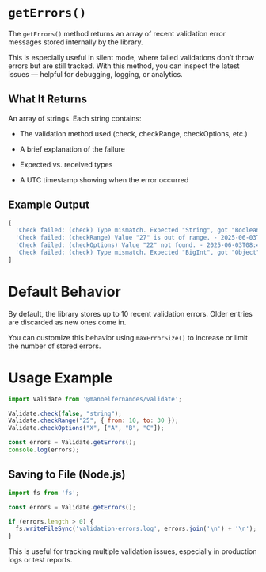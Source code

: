 # `getErrors()`

The `getErrors()` method returns an array of recent validation error messages stored internally by the library.

This is especially useful in silent mode, where failed validations don’t throw errors but are still tracked. With this method, you can inspect the latest issues — helpful for debugging, logging, or analytics.

## What It Returns

An array of strings. Each string contains:

- The validation method used (check, checkRange, checkOptions, etc.)

- A brief explanation of the failure

- Expected vs. received types

- A UTC timestamp showing when the error occurred

## Example Output

```js
[
  'Check failed: (check) Type mismatch. Expected "String", got "Boolean". - 2025-06-03T07:58:21.112Z',
  'Check failed: (checkRange) Value "27" is out of range. - 2025-06-03T08:17:12.145Z',
  'Check failed: (checkOptions) Value "22" not found. - 2025-06-03T08:42:21.177Z',
  'Check failed: (check) Type mismatch. Expected "BigInt", got "Object". - 2025-06-03T09:51:32.210Z'
]
```

# Default Behavior

By default, the library stores up to 10 recent validation errors.
Older entries are discarded as new ones come in.

You can customize this behavior using `maxErrorSize()` to increase or limit the number of stored errors.

# Usage Example

```js
import Validate from '@manoelfernandes/validate';

Validate.check(false, "string");
Validate.checkRange("25", { from: 10, to: 30 });
Validate.checkOptions("X", ["A", "B", "C"]);

const errors = Validate.getErrors();
console.log(errors);
```

## Saving to File (Node.js)

```js
import fs from 'fs';

const errors = Validate.getErrors();

if (errors.length > 0) {
  fs.writeFileSync('validation-errors.log', errors.join('\n') + '\n');
}
```

This is useful for tracking multiple validation issues, especially in production logs or test reports.
